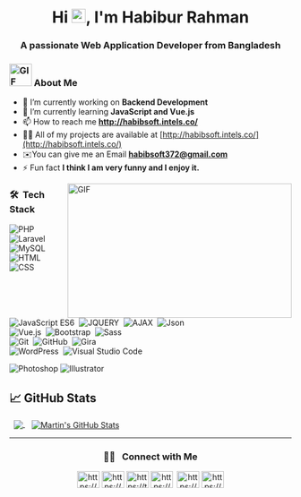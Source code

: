  <h1 align="center"> Hi <img src="https://media.giphy.com/media/hvRJCLFzcasrR4ia7z/giphy.gif" width="25px">, I'm Habibur Rahman</h1>
<h3 align="center">A passionate Web Application Developer from Bangladesh</h3>
<!-- [![Typing SVG](https://readme-typing-svg.herokuapp.com?lines=Welcome+to+visit+my+profile.;My+name+is+Habibur+Rahman.;I+am+a+Full-Stack+Web+Developer.)](https://git.io/typing-svg) -->

### <img alt="GIF" src="http://habibsoft.intels.co/assets/images/habib24.png" width="40" height="40" />  About Me<br/>

- 🔭 I’m currently working on **Backend Development**
- 🌱 I’m currently learning **JavaScript and Vue.js**
- 📫 How to reach me **http://habibsoft.intels.co/**
- 👨‍💻 All of my projects are available at [http://habibsoft.intels.co/](http://habibsoft.intels.co/)
- ✉️You can give me an Email **habibsoft372@gmail.com**
- ⚡ Fun fact **I think I am very funny and I enjoy it.** <br/>

 <img align="right" alt="GIF" src="https://media.giphy.com/media/qgQUggAC3Pfv687qPC/giphy.gif" width="400" height="240" />
 
 ### 🛠 &nbsp;Tech Stack
 ![PHP](https://img.shields.io/badge/-PHP-05122A?style=flat&logo=PHP&logoColor=FFA518)&nbsp;
 ![Laravel](https://img.shields.io/badge/-Laravel-05122A?style=flat&logo=Laravel&logoColor=FFA518)&nbsp;
 ![MySQL](https://img.shields.io/badge/-MySQL-05122A?style=flat&logo=MySQL&logoColor=FFA518)&nbsp;
 ![HTML](https://img.shields.io/badge/-HTML-05122A?style=flat&logo=HTML5)&nbsp;
 ![CSS](https://img.shields.io/badge/-CSS-05122A?style=flat&logo=CSS3&logoColor=1572B6)\
![JavaScript ES6](https://img.shields.io/badge/-JavaScriptES6-05122A?style=flat&logo=javascript)&nbsp;
![JQUERY](https://img.shields.io/badge/-JQUERY-05122A?style=flat&logo=JQUERY)&nbsp;
![AJAX](https://img.shields.io/badge/-AJAX-05122A?style=flat&logo=AJAX)&nbsp;
![Json](https://img.shields.io/badge/-Json-05122A?style=flat&logo=Json)\
![Vue.js](https://img.shields.io/badge/-Vue.js-05122A?style=flat&logo=Vue.js&logoColor=563D7C)&nbsp;
![Bootstrap](https://img.shields.io/badge/-Bootstrap-05122A?style=flat&logo=bootstrap&logoColor=563D7C)&nbsp;
![Sass](https://img.shields.io/badge/-Sass-05122A?style=flat&logo=sass)\
![Git](https://img.shields.io/badge/-Git-05122A?style=flat&logo=git)&nbsp;
![GitHub](https://img.shields.io/badge/-GitHub-05122A?style=flat&logo=GitHub)&nbsp;
![Gira](https://img.shields.io/badge/-Gira-05122A?style=flat&logo=Gira)\
![WordPress](https://img.shields.io/badge/-WordPress-05122A?style=flat&logo=wordpress)&nbsp;
![Visual Studio Code](https://img.shields.io/badge/-Visual%20Studio%20Code-05122A?style=flat&logo=visual-studio-code&logoColor=007ACC)&nbsp;

![Photoshop](https://img.shields.io/badge/-Photoshop-05122A?style=flat&logo=adobe-photoshop)
![Illustrator](https://img.shields.io/badge/-Illustrator-05122A?style=flat&logo=adobe-illustrator)

## &#x1f4c8; GitHub Stats

&nbsp; <a href="https://github.com/habib372/habib372">
  <img align="center" src="https://github-readme-stats.vercel.app/api/top-langs/?username=habib372&hide=java,html,tex&title_color=ffffff&text_color=c9cacc&icon_color=2bbc8a&bg_color=1d1f21&langs_count=3" />
</a>&nbsp;&nbsp;
<a href="https://github.com/habib372/habib372">
  <img align="center" src="https://github-readme-stats.vercel.app/api?username=habib372&show_icons=true&line_height=27&count_private=true&title_color=ffffff&text_color=c9cacc&icon_color=2bbc8a&bg_color=1d1f21" alt="Martin's GitHub Stats" />
</a><hr/>

#### <h3 align="center"> 🤝🏻 &nbsp; Connect with Me </h3>
<p align="center">
<a href="https://www.linkedin.com/in/habibur-rahman-922405181/" target="blank"><img align="center" src="https://raw.githubusercontent.com/peterthehan/peterthehan/master/assets/linkedin.svg" alt="https://www.linkedin.com/in/habibur-rahman-922405181/" height="30" width="40" /></a>
<a href="https://github.com/habib372/" target="blank"><img align="center" src="https://raw.githubusercontent.com/rahuldkjain/github-profile-readme-generator/master/src/images/icons/Social/github.svg" alt="https://github.com/habib372/" height="30" width="40" /></a>
 <a href="https://twitter.com/habib25523" target="blank"><img align="center" src="https://raw.githubusercontent.com/rahuldkjain/github-profile-readme-generator/master/src/images/icons/Social/twitter.svg" alt="https://twitter.com/habib25523" height="30" width="40" /></a>
<a href="https://www.facebook.com/habib9143/" target="blank"><img align="center" src="https://raw.githubusercontent.com/rahuldkjain/github-profile-readme-generator/master/src/images/icons/Social/facebook.svg" alt="https://www.facebook.com/habib9143/" height="30" width="40" /></a>
 <a href="https://www.instagram.com/habib_351/" target="blank"><img align="center" src="https://raw.githubusercontent.com/rahuldkjain/github-profile-readme-generator/master/src/images/icons/Social/instagram.svg" alt="https://www.instagram.com/habib_351/" height="30" width="40" style="margin-left:3px"/></a>
 <a href="https://stackoverflow.com/users/14811432/md-habibur-rahman" target="blank"><img align="center" src="https://raw.githubusercontent.com/rahuldkjain/github-profile-readme-generator/master/src/images/icons/Social/stack-overflow.svg" alt="https://stackoverflow.com/users/14811432/md-habibur-rahman" height="30" width="40" /></a>
</p>
